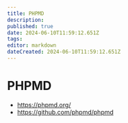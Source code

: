 ```yaml
---
title: PHPMD
description: 
published: true
date: 2024-06-10T11:59:12.651Z
tags: 
editor: markdown
dateCreated: 2024-06-10T11:59:12.651Z
---
```


# PHPMD

- <https://phpmd.org/>
- <https://github.com/phpmd/phpmd>
